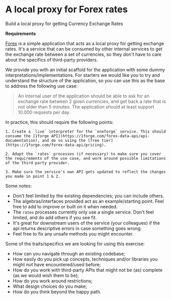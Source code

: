 # A local proxy for Forex rates

Build a local proxy for getting Currency Exchange Rates

__Requirements__

[Forex](forex) is a simple application that acts as a local proxy for getting exchange rates.
It's a service that can be consumed by other internal services to get the exchange rate between a set of currencies, 
so they don't have to care about the specifics of third-party providers.

We provide you with an initial scaffold for the application with some dummy interpretations/implementations. 
For starters we would like you to try and understand the structure of the application,
so you can use this as the base to address the following use case:

> An internal user of the application should be able to ask for an exchange rate between 2 given currencies,
and get back a rate that is not older than 5 minutes. The application should at least support 10.000 requests per day.

In practice, this should require the following points:
````
1. Create a `live` interpreter for the `oneforge` service. This should consume the [1forge API](https://1forge.com/forex-data-api/api-documentation), and do so using the [free tier](https://1forge.com/forex-data-api/pricing).

2. Adapt the `rates` processes (if necessary) to make sure you cover the requirements of the use case, and work around possible limitations of the third-party provider.

3. Make sure the service's own API gets updated to reflect the changes you made in point 1 & 2.
````

Some notes:
- Don't feel limited by the existing dependencies; you can include others.
- The algebras/interfaces provided act as an example/starting point. Feel free to add to improve or built on it when needed.
- The `rates` processes currently only use a single service. Don't feel limited, and do add others if you see fit.
- It's great for downstream users of the service (your colleagues) if the api returns descriptive errors in case something goes wrong.
- Feel free to fix any unsafe methods you might encounter.

Some of the traits/specifics we are looking for using this exercise:

- How can you navigate through an existing codebase;
- How easily do you pick up concepts, techniques and/or libraries you might not have encountered/used before;
- How do you work with third-party APIs that might not be (as) complete (as we would wish them to be);
- How do you work around restrictions;
- What design choices do you make;
- How do you think beyond the happy path.
